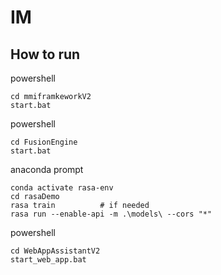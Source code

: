 # IM

## How to run
powershell
```
cd mmiframkeworkV2
start.bat
```

powershell
```
cd FusionEngine
start.bat
```

anaconda prompt
```
conda activate rasa-env
cd rasaDemo
rasa train			# if needed
rasa run --enable-api -m .\models\ --cors "*"
```

powershell
```
cd WebAppAssistantV2
start_web_app.bat
```